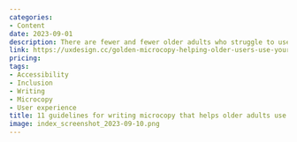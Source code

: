 ```yaml
---
categories:
- Content
date: 2023-09-01
description: There are fewer and fewer older adults who struggle to use digital media. Pretty soon everyone, no matter what age, will know how to use digital media with zero limitations. Even the most…
link: https://uxdesign.cc/golden-microcopy-helping-older-users-use-your-product-f0f1b173aa3e
pricing:
tags:
- Accessibility
- Inclusion
- Writing
- Microcopy
- User experience
title: 11 guidelines for writing microcopy that helps older adults use your product
image: index_screenshot_2023-09-10.png
---
```

